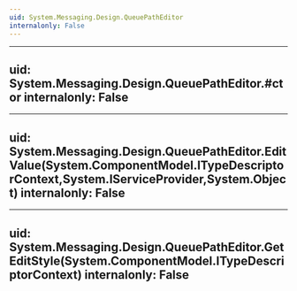 ```yaml
---
uid: System.Messaging.Design.QueuePathEditor
internalonly: False
---
```


---
uid: System.Messaging.Design.QueuePathEditor.#ctor
internalonly: False
---

---
uid: System.Messaging.Design.QueuePathEditor.EditValue(System.ComponentModel.ITypeDescriptorContext,System.IServiceProvider,System.Object)
internalonly: False
---

---
uid: System.Messaging.Design.QueuePathEditor.GetEditStyle(System.ComponentModel.ITypeDescriptorContext)
internalonly: False
---
